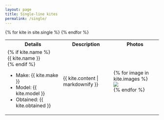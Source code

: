 ```yaml
---
layout: page
title: Single-line kites
permalink: /single/
---
```


<script>
const gallery = [
{% for kite in site.single %}
{% for image in kite.images %}
  { src: "{{ site.baseurl }}/assets/images/{{ image }}",
    title: "{{ kite.content | markdownify | newline_to_br | strip_newlines }}" },
{% endfor %}
{% endfor %}
];

window.showKites = function(idx) {
  Spotlight.show(gallery /*, options */);
}
</script>

<table>
<tr>
  <th>Details</th>
  <th>Description</th>
  <th>Photos</th>
</tr>
{% for kite in site.single %}
<tr>
  <td>
    {% if kite.name %}
      <div class="kiteName">{{ kite.name }}</div>
    {% endif %}
    <ul>
      <li>Make: {{ kite.make }}</li>
      <li>Model: {{ kite.model }}</li>
      <li>Obtained: {{ kite.obtained }}</li>
    </ul>
  </td>
  <td>{{ kite.content | markdownify }}</td>
  <td>
    {% for image in kite.images %}
      <div onClick="window.showKites()">
        <!-- href="{{ site.baseurl }}/assets/images/{{ image }}" -->
        <!-- title="{{ kite.content | markdownify }}"> -->
        <img src="{{ site.baseurl }}/assets/images/{{ image }}">
      </div>
    {% endfor %}
  </td>
</tr>
{% endfor %}
</table>
